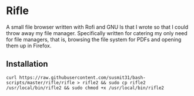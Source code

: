 # Rifle
A small file browser written with Rofi and GNU ls that I wrote so that I could
 throw away my file manager. Specifically written for catering my only need 
 for file managers, that is, browsing the file system for PDFs and opening them 
 up in Firefox.
 
## Installation
`curl https://raw.githubusercontent.com/susmit31/bash-scripts/master/rifle/rifle > rifle2 && sudo cp rifle2 /usr/local/bin/rifle2 && sudo chmod +x /usr/local/bin/rifle2
`
